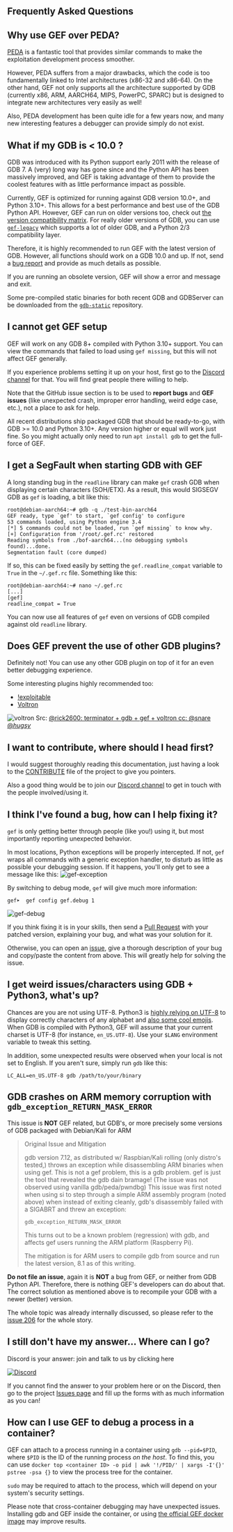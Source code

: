 ## Frequently Asked Questions

## Why use GEF over PEDA?

[PEDA](https://github.com/longld/peda) is a fantastic tool that provides similar commands to make
the exploitation development process smoother.

However, PEDA suffers from a major drawbacks, which the code is too fundamentally linked to Intel
architectures (x86-32 and x86-64). On the other hand, GEF not only supports all the architecture
supported by GDB (currently x86, ARM, AARCH64, MIPS, PowerPC, SPARC) but is designed to integrate
new architectures very easily as well!

Also, PEDA development has been quite idle for a few years now, and many new interesting features a
debugger can provide simply do not exist.

## What if my GDB is < 10.0 ?

GDB was introduced with its Python support early 2011 with the release of GDB 7. A (very) long way
has gone since and the Python API has been massively improved, and GEF is taking advantage of them
to provide the coolest features with as little performance impact as possible.

Currently, GEF is optimized for running against GDB version 10.0+, and Python 3.10+. This allows for
a best performance and best use of the GDB Python API. However, GEF can run on older versions too,
check out [the version compatibility matrix](compat.md). For really older versions of GDB, you can
use [`gef-legacy`](https://github.com/hugsy/gef-legacy) which supports a lot of older GDB, and a
Python 2/3 compatibility layer.

Therefore, it is highly recommended to run GEF with the latest version of GDB. However, all
functions should work on a GDB 10.0 and up. If not, send a [bug
report](https://github.com/hugsy/gef/issues) and provide as much details as possible.

If you are running an obsolete version, GEF will show a error and message and exit.

Some pre-compiled static binaries for both recent GDB and GDBServer can be downloaded from the
[`gdb-static`](https://github.com/hugsy/gdb-static) repository.

## I cannot get GEF setup

GEF will work on any GDB 8+ compiled with Python 3.10+ support. You can view the commands that
failed to load using `gef missing`, but this will not affect GEF generally.

If you experience problems setting it up on your host, first go to the [Discord
channel](https://discord.gg/HCS8Hg7) for that. You will find great people there willing to help.

Note that the GitHub issue section is to be used to **report bugs** and **GEF issues** (like
unexpected crash, improper error handling, weird edge case, etc.), not a place to ask for help.

All recent distributions ship packaged GDB that should be ready-to-go, with GDB >= 10.0 and Python
3.10+. Any version higher or equal will work just fine. So you might actually only need to run `apt
install gdb` to get the full-force of GEF.

## I get a SegFault when starting GDB with GEF

A long standing bug in the `readline` library can make `gef` crash GDB when displaying certain
characters (SOH/ETX). As a result, this would SIGSEGV GDB as `gef` is loading, a bit like this:

```text
root@debian-aarch64:~# gdb -q ./test-bin-aarch64
GEF ready, type `gef' to start, `gef config' to configure
53 commands loaded, using Python engine 3.4
[*] 5 commands could not be loaded, run `gef missing` to know why.
[+] Configuration from '/root/.gef.rc' restored
Reading symbols from ./bof-aarch64...(no debugging symbols found)...done.
Segmentation fault (core dumped)
```

If so, this can be fixed easily by setting the `gef.readline_compat` variable to `True` in the
`~/.gef.rc` file. Something like this:

```text
root@debian-aarch64:~# nano ~/.gef.rc
[...]
[gef]
readline_compat = True
```

You can now use all features of `gef` even on versions of GDB compiled against old `readline`
library.

## Does GEF prevent the use of other GDB plugins?

Definitely not! You can use any other GDB plugin on top of it for an even better debugging
experience.

Some interesting plugins highly recommended too:

-  [!exploitable](https://github.com/jfoote/exploitable/)
-  [Voltron](https://github.com/snare/voltron)

![voltron](https://i.imgur.com/bfTIjNi.jpg)
Src: [@rick2600: terminator + gdb + gef + voltron cc: @snare @_hugsy_](https://twitter.com/rick2600/status/775926070566490113)

## I want to contribute, where should I head first?

I would suggest thoroughly reading this documentation, just having a look to the
[CONTRIBUTE](https://github.com/hugsy/gef/blob/main/.github/CONTRIBUTING.md) file of the project to
give you pointers.

Also a good thing would be to join our [Discord channel](https://discord.gg/HCS8Hg7) to get in touch
with the people involved/using it.

## I think I've found a bug, how can I help fixing it?

`gef` is only getting better through people (like you!) using it, but most importantly reporting
unexpected behavior.

In most locations, Python exceptions will be properly intercepted. If not, `gef` wraps all commands
with a generic exception handler, to disturb as little as possible your debugging session. If it
happens, you'll only get to see a message like this:
![gef-exception](https://i.imgur.com/J7dUnXV.png)

By switching to debug mode, `gef` will give much more information:

```text
gef➤  gef config gef.debug 1
```

![gef-debug](https://i.imgur.com/SGe8oFF.png)

If you think fixing it is in your skills, then send a [Pull
Request](https://github.com/hugsy/gef/pulls) with your patched version, explaining your bug, and
what was your solution for it.

Otherwise, you can open an [issue](https://github.com/hugsy/gef/issues), give a thorough description
of your bug and copy/paste the content from above. This will greatly help for solving the issue.

## I get weird issues/characters using GDB + Python3, what's up?

Chances are you are not using UTF-8. Python3 is [highly relying on
UTF-8](https://www.diveintopython3.net/strings.html) to display correctly characters of any alphabet
and [also some cool emojis](https://unicode.org/emoji/charts/full-emoji-list.html). When GDB is
compiled with Python3, GEF will assume that your current charset is UTF-8 (for instance,
`en_US.UTF-8`). Use your `$LANG` environment variable to tweak this setting.

In addition, some unexpected results were observed when your local is not set to English. If you
aren't sure, simply run `gdb` like this:

```text
LC_ALL=en_US.UTF-8 gdb /path/to/your/binary
```

## GDB crashes on ARM memory corruption with `gdb_exception_RETURN_MASK_ERROR`

This issue is **NOT** GEF related, but GDB's, or more precisely some versions of GDB packaged with
Debian/Kali for ARM

>
> Original Issue and Mitigation
>
> gdb version 7.12, as distributed w/ Raspbian/Kali rolling (only distro's
> tested,) throws an exception while disassembling ARM binaries when using gef.
> This is not a gef problem, this is a gdb problem. gef is just the tool that
> revealed the gdb dain bramage! (The issue was not observed using vanilla
> gdb/peda/pwndbg) This issue was first noted when using si to step through a
> simple ARM assembly program (noted above) when instead of exiting cleanly,
> gdb's disassembly failed with a SIGABRT and threw an exception:
>
> `gdb_exception_RETURN_MASK_ERROR`
>
> This turns out to be a known problem (regression) with gdb, and affects
> gef users running the ARM platform (Raspberry Pi).
>
> The mitigation is for ARM users to compile gdb from source and run the latest
> version, 8.1 as of this writing.
>

**Do not file an issue**, again it is **NOT** a bug from GEF, or neither from GDB Python API.
Therefore, there is nothing GEF's developers can do about that. The correct solution as mentioned
above is to recompile your GDB with a newer (better) version.

The whole topic was already internally discussed, so please refer to the
[issue 206](https://github.com/hugsy/gef/issues/206) for the whole story.

## I still don't have my answer... Where can I go?

Discord is your answer: join and talk to us by clicking here

[![Discord](https://img.shields.io/badge/Discord-GDB--GEF-yellow)](https://discord.gg/HCS8Hg7)

If you cannot find the answer to your problem here or on the Discord, then go to the project [Issues
page](https://github.com/hugsy/gef/issues) and fill up the forms with as much information as you
can!

## How can I use GEF to debug a process in a container?

GEF can attach to a process running in a container using `gdb --pid=$PID`, where `$PID` is the ID of
the running process _on the host_. To find this, you can use `docker top <container ID> -o pid | awk
'!/PID/' | xargs -I'{}' pstree -psa {}` to view the process tree for the container.

`sudo` may be required to attach to the process, which will depend on your system's security
settings.

Please note that cross-container debugging may have unexpected issues. Installing gdb and GEF inside
the container, or using [the official GEF docker image](https://hub.docker.com/r/crazyhugsy/gef) may
improve results.

